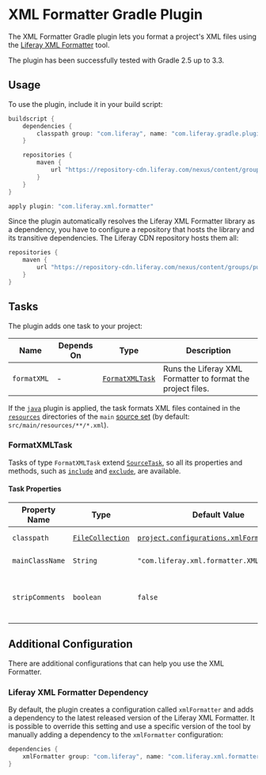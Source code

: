 # XML Formatter Gradle Plugin

The XML Formatter Gradle plugin lets you format a project's XML files using the
[Liferay XML Formatter](https://github.com/liferay/liferay-portal/tree/master/modules/util/xml-formatter)
tool.

The plugin has been successfully tested with Gradle 2.5 up to 3.3.

## Usage

To use the plugin, include it in your build script:

```gradle
buildscript {
	dependencies {
		classpath group: "com.liferay", name: "com.liferay.gradle.plugins.xml.formatter", version: "1.0.9"
	}

	repositories {
		maven {
			url "https://repository-cdn.liferay.com/nexus/content/groups/public"
		}
	}
}

apply plugin: "com.liferay.xml.formatter"
```

Since the plugin automatically resolves the Liferay XML Formatter library as a
dependency, you have to configure a repository that hosts the library and its
transitive dependencies. The Liferay CDN repository hosts them all:

```gradle
repositories {
	maven {
		url "https://repository-cdn.liferay.com/nexus/content/groups/public"
	}
}
```

## Tasks

The plugin adds one task to your project:

Name | Depends On | Type | Description
---- | ---------- | ---- | -----------
`formatXML` | \- | [`FormatXMLTask`](#formatxmltask) | Runs the Liferay XML Formatter to format the project files.

If the [`java`](https://docs.gradle.org/current/userguide/java_plugin.html)
plugin is applied, the task formats XML files contained in the [`resources`](https://docs.gradle.org/current/dsl/org.gradle.api.tasks.SourceSet.html#org.gradle.api.tasks.SourceSet:resources)
directories of the `main` [source set](https://docs.gradle.org/current/userguide/java_plugin.html#N1503E)
(by default: `src/main/resources/**/*.xml`).

### FormatXMLTask

Tasks of type `FormatXMLTask` extend [`SourceTask`](https://docs.gradle.org/current/dsl/org.gradle.api.tasks.SourceTask.html),
so all its properties and methods, such as [`include`](https://docs.gradle.org/current/dsl/org.gradle.api.tasks.SourceTask.html#org.gradle.api.tasks.SourceTask:include(java.lang.Iterable))
and [`exclude`](https://docs.gradle.org/current/dsl/org.gradle.api.tasks.SourceTask.html#org.gradle.api.tasks.SourceTask:exclude(java.lang.Iterable)),
are available.

#### Task Properties

Property Name | Type | Default Value | Description
------------- | ---- | ------------- | -----------
`classpath` | [`FileCollection`](https://docs.gradle.org/current/javadoc/org/gradle/api/file/FileCollection.html) | [`project.configurations.xmlFormatter`](#liferay-xml-formatter-dependency) | The classpath for executing the main class.
`mainClassName` | `String` | `"com.liferay.xml.formatter.XMLFormatter"` | The fully qualified name of the XML Formatter Main class.
`stripComments` | `boolean` | `false` | Whether to remove all the comments from the XML files. It sets the `xml.formatter.strip.comments` argument.

## Additional Configuration

There are additional configurations that can help you use the XML Formatter.

### Liferay XML Formatter Dependency

By default, the plugin creates a configuration called `xmlFormatter` and adds
a dependency to the latest released version of the Liferay XML Formatter. It is
possible to override this setting and use a specific version of the tool by
manually adding a dependency to the `xmlFormatter` configuration:

```gradle
dependencies {
	xmlFormatter group: "com.liferay", name: "com.liferay.xml.formatter", version: "1.0.5"
}
```